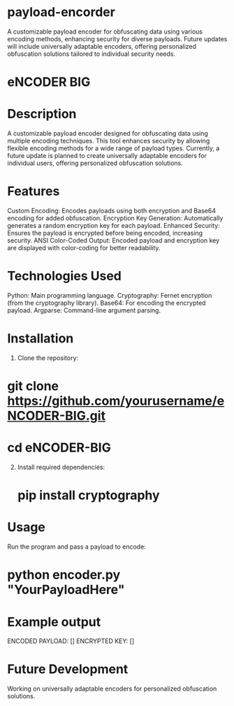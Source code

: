# payload-encorder
A customizable payload encoder for obfuscating data using various encoding methods, enhancing security for diverse payloads. Future updates will include universally adaptable encoders, offering personalized obfuscation solutions tailored to individual security needs.

# eNCODER BIG

# Description

A customizable payload encoder designed for obfuscating data using multiple encoding techniques. This tool enhances security by allowing flexible encoding methods for a wide range of payload types. Currently, a future update is planned to create universally adaptable encoders for individual users, offering personalized obfuscation solutions.

# Features

Custom Encoding: Encodes payloads using both encryption and Base64 encoding for added obfuscation.
Encryption Key Generation: Automatically generates a random encryption key for each payload.
Enhanced Security: Ensures the payload is encrypted before being encoded, increasing security.
ANSI Color-Coded Output: Encoded payload and encryption key are displayed with color-coding for better readability.

# Technologies Used

Python: Main programming language.
Cryptography: Fernet encryption (from the cryptography library).
Base64: For encoding the encrypted payload.
Argparse: Command-line argument parsing.



# Installation
1. Clone the repository:
   
  # git clone https://github.com/yourusername/eNCODER-BIG.git
# cd eNCODER-BIG

2. Install required dependencies:

   # pip install cryptography

# Usage
Run the program and pass a payload to encode:

# python encoder.py "YourPayloadHere"

# Example output

ENCODED PAYLOAD: [<color-coded encoded payload>]
ENCRYPTED KEY: [<color-coded encryption key>]

# Future Development
Working on universally adaptable encoders for personalized obfuscation solutions.

